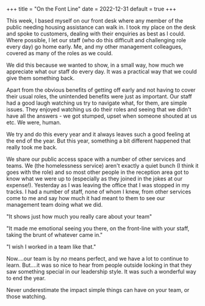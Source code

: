+++
title = "On the Font Line"
date = 2022-12-31
default = true
+++

This week, I based myself on our front desk where any member of the public needing housing assistance can walk in. I took my place on the desk and spoke to customers, dealing with their enquiries as best as I could. Where possible, I let our staff (who do this difficult and challenging role every day) go home early. Me, and my other management colleagues, covered as many of the roles as we could.

We did this because we wanted to show, in a small way, how much we appreciate what our staff do every day. It was a practical way that we could give them something back.

Apart from the obvious benefits of getting off early and not having to cover their usual roles, the unintended benefits were just as important. Our staff had a good laugh watching us try to navigate what, for them, are simple issues. They enjoyed watching us do their roles and seeing that we didn't have all the answers - we got stumped, upset when someone shouted at us etc. We were, human.

We try and do this every year and it always leaves such a good feeling at the end of the year. But this year, something a bit different happened that really took me back.

We share our public access space with a number of other services and teams. We (the homelessness service) aren't exactly a quiet bunch (I think it goes with the role) and so most other people in the reception area got to know what we were up to (especially as they joined in the jokes at our expense!). Yesterday as I was leaving the office that I was stopped in my tracks. I had a number of staff, none of whom I knew, from other services come to me and say how much it had meant to them to see our management team doing what we did.

"It shows just how much you really care about your team"

"It made me emotional seeing you there, on the front-line with your staff, taking the brunt of whatever came in."

"I wish I worked in a team like that."

Now....our team is by *no* means perfect, and we have a lot to continue to learn. But....it was so nice to hear from people outside looking in that they saw something special in our leadership style. It was such a wonderful way to end the year.

Never underestimate the impact simple things can have on your team, or those watching. 